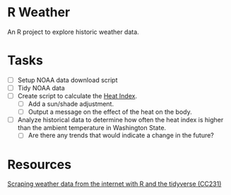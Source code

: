 # R Weather

An R project to explore historic weather data.

# Tasks

- [ ] Setup NOAA data download script
- [ ] Tidy NOAA data
- [ ] Create script to calculate the [Heat Index](https://www.weather.gov/ama/heatindex).
  - [ ] Add a sun/shade adjustment.
  - [ ] Output a message on the effect of the heat on the body.
- [ ] Analyze historical data to determine how often the heat index is higher than the ambient temperature in Washington State.
  - [ ] Are there any trends that would indicate a change in the future? 

# Resources

[Scraping weather data from the internet with R and the tidyverse (CC231)](https://www.youtube.com/watch?v=V5Df6vw4-e8)
